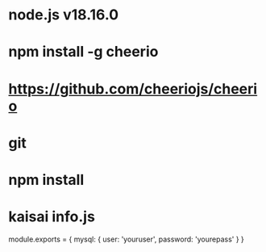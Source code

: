 # node.js v18.16.0
# npm install -g cheerio
# https://github.com/cheeriojs/cheerio

# git 
# npm install

# kaisai info.js
module.exports = {
  mysql: {
    user: 'youruser',
    password: 'yourepass'
  }
}
